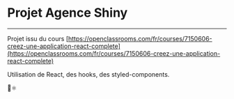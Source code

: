 # Projet Agence Shiny
**********************

Projet issu du cours [https://openclassrooms.com/fr/courses/7150606-creez-une-application-react-complete](https://openclassrooms.com/fr/courses/7150606-creez-une-application-react-complete)

Utilisation de React, des hooks, des styled-components.

🚀⚛️